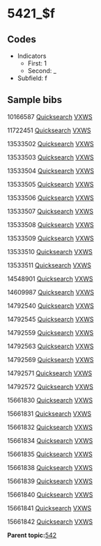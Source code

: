# 5421\_$f

## Codes

-   Indicators
    -   First: 1
    -   Second: \_
-   Subfield: f

## Sample bibs

10166587 [Quicksearch](https://search.library.yale.edu/catalog/10166587) [VXWS](http://prodorbis.library.yale.edu:7014/vxws/GetHoldingsService?bibId=10166587)

11722451 [Quicksearch](https://search.library.yale.edu/catalog/11722451) [VXWS](http://prodorbis.library.yale.edu:7014/vxws/GetHoldingsService?bibId=11722451)

13533502 [Quicksearch](https://search.library.yale.edu/catalog/13533502) [VXWS](http://prodorbis.library.yale.edu:7014/vxws/GetHoldingsService?bibId=13533502)

13533503 [Quicksearch](https://search.library.yale.edu/catalog/13533503) [VXWS](http://prodorbis.library.yale.edu:7014/vxws/GetHoldingsService?bibId=13533503)

13533504 [Quicksearch](https://search.library.yale.edu/catalog/13533504) [VXWS](http://prodorbis.library.yale.edu:7014/vxws/GetHoldingsService?bibId=13533504)

13533505 [Quicksearch](https://search.library.yale.edu/catalog/13533505) [VXWS](http://prodorbis.library.yale.edu:7014/vxws/GetHoldingsService?bibId=13533505)

13533506 [Quicksearch](https://search.library.yale.edu/catalog/13533506) [VXWS](http://prodorbis.library.yale.edu:7014/vxws/GetHoldingsService?bibId=13533506)

13533507 [Quicksearch](https://search.library.yale.edu/catalog/13533507) [VXWS](http://prodorbis.library.yale.edu:7014/vxws/GetHoldingsService?bibId=13533507)

13533508 [Quicksearch](https://search.library.yale.edu/catalog/13533508) [VXWS](http://prodorbis.library.yale.edu:7014/vxws/GetHoldingsService?bibId=13533508)

13533509 [Quicksearch](https://search.library.yale.edu/catalog/13533509) [VXWS](http://prodorbis.library.yale.edu:7014/vxws/GetHoldingsService?bibId=13533509)

13533510 [Quicksearch](https://search.library.yale.edu/catalog/13533510) [VXWS](http://prodorbis.library.yale.edu:7014/vxws/GetHoldingsService?bibId=13533510)

13533511 [Quicksearch](https://search.library.yale.edu/catalog/13533511) [VXWS](http://prodorbis.library.yale.edu:7014/vxws/GetHoldingsService?bibId=13533511)

14548901 [Quicksearch](https://search.library.yale.edu/catalog/14548901) [VXWS](http://prodorbis.library.yale.edu:7014/vxws/GetHoldingsService?bibId=14548901)

14609987 [Quicksearch](https://search.library.yale.edu/catalog/14609987) [VXWS](http://prodorbis.library.yale.edu:7014/vxws/GetHoldingsService?bibId=14609987)

14792540 [Quicksearch](https://search.library.yale.edu/catalog/14792540) [VXWS](http://prodorbis.library.yale.edu:7014/vxws/GetHoldingsService?bibId=14792540)

14792545 [Quicksearch](https://search.library.yale.edu/catalog/14792545) [VXWS](http://prodorbis.library.yale.edu:7014/vxws/GetHoldingsService?bibId=14792545)

14792559 [Quicksearch](https://search.library.yale.edu/catalog/14792559) [VXWS](http://prodorbis.library.yale.edu:7014/vxws/GetHoldingsService?bibId=14792559)

14792563 [Quicksearch](https://search.library.yale.edu/catalog/14792563) [VXWS](http://prodorbis.library.yale.edu:7014/vxws/GetHoldingsService?bibId=14792563)

14792569 [Quicksearch](https://search.library.yale.edu/catalog/14792569) [VXWS](http://prodorbis.library.yale.edu:7014/vxws/GetHoldingsService?bibId=14792569)

14792571 [Quicksearch](https://search.library.yale.edu/catalog/14792571) [VXWS](http://prodorbis.library.yale.edu:7014/vxws/GetHoldingsService?bibId=14792571)

14792572 [Quicksearch](https://search.library.yale.edu/catalog/14792572) [VXWS](http://prodorbis.library.yale.edu:7014/vxws/GetHoldingsService?bibId=14792572)

15661830 [Quicksearch](https://search.library.yale.edu/catalog/15661830) [VXWS](http://prodorbis.library.yale.edu:7014/vxws/GetHoldingsService?bibId=15661830)

15661831 [Quicksearch](https://search.library.yale.edu/catalog/15661831) [VXWS](http://prodorbis.library.yale.edu:7014/vxws/GetHoldingsService?bibId=15661831)

15661832 [Quicksearch](https://search.library.yale.edu/catalog/15661832) [VXWS](http://prodorbis.library.yale.edu:7014/vxws/GetHoldingsService?bibId=15661832)

15661834 [Quicksearch](https://search.library.yale.edu/catalog/15661834) [VXWS](http://prodorbis.library.yale.edu:7014/vxws/GetHoldingsService?bibId=15661834)

15661835 [Quicksearch](https://search.library.yale.edu/catalog/15661835) [VXWS](http://prodorbis.library.yale.edu:7014/vxws/GetHoldingsService?bibId=15661835)

15661838 [Quicksearch](https://search.library.yale.edu/catalog/15661838) [VXWS](http://prodorbis.library.yale.edu:7014/vxws/GetHoldingsService?bibId=15661838)

15661839 [Quicksearch](https://search.library.yale.edu/catalog/15661839) [VXWS](http://prodorbis.library.yale.edu:7014/vxws/GetHoldingsService?bibId=15661839)

15661840 [Quicksearch](https://search.library.yale.edu/catalog/15661840) [VXWS](http://prodorbis.library.yale.edu:7014/vxws/GetHoldingsService?bibId=15661840)

15661841 [Quicksearch](https://search.library.yale.edu/catalog/15661841) [VXWS](http://prodorbis.library.yale.edu:7014/vxws/GetHoldingsService?bibId=15661841)

15661842 [Quicksearch](https://search.library.yale.edu/catalog/15661842) [VXWS](http://prodorbis.library.yale.edu:7014/vxws/GetHoldingsService?bibId=15661842)

**Parent topic:**[542](../../tags/542/542.md)

